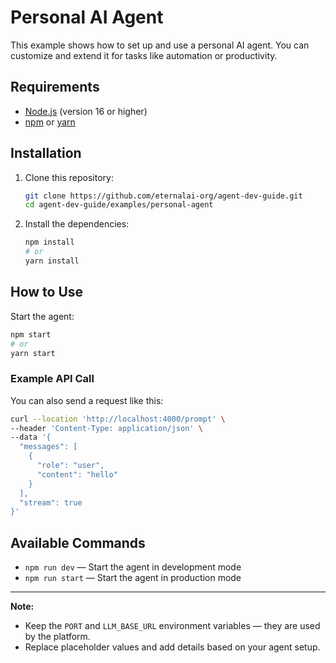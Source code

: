 # Personal AI Agent

This example shows how to set up and use a personal AI agent. You can customize and extend it for tasks like automation or productivity.

## Requirements

* [Node.js](https://nodejs.org/) (version 16 or higher)
* [npm](https://www.npmjs.com/) or [yarn](https://yarnpkg.com/)

## Installation

1. Clone this repository:

   ```bash
   git clone https://github.com/eternalai-org/agent-dev-guide.git
   cd agent-dev-guide/examples/personal-agent
   ```

2. Install the dependencies:

   ```bash
   npm install
   # or
   yarn install
   ```

## How to Use

Start the agent:

   ```bash
   npm start
   # or
   yarn start
   ```

### Example API Call

You can also send a request like this:

```bash
curl --location 'http://localhost:4000/prompt' \
--header 'Content-Type: application/json' \
--data '{
  "messages": [
    {
      "role": "user",
      "content": "hello"
    }
  ],
  "stream": true
}'
```

## Available Commands

* `npm run dev` — Start the agent in development mode
* `npm run start` — Start the agent in production mode

---

**Note:**

* Keep the `PORT` and `LLM_BASE_URL` environment variables — they are used by the platform.
* Replace placeholder values and add details based on your agent setup.
